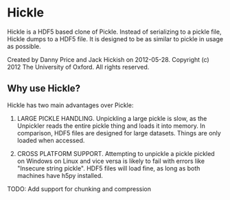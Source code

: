 Hickle
======

Hickle is a HDF5 based clone of Pickle. Instead of serializing to a pickle file,
Hickle dumps to a HDF5 file. It is designed to be as similar to pickle in usage as possible.

Created by Danny Price and Jack Hickish on 2012-05-28.
Copyright (c) 2012 The University of Oxford. All rights reserved.

Why use Hickle?
---------------

Hickle has two main advantages over Pickle:
1) LARGE PICKLE HANDLING. Unpickling a large pickle is slow, as the Unpickler reads the entire pickle 
thing and loads it into memory. In comparison, HDF5 files are designed for large datasets. Things are 
only loaded when accessed. 

2) CROSS PLATFORM SUPPORT. Attempting to unpickle a pickle pickled on Windows on Linux and vice versa
is likely to fail with errors like "Insecure string pickle". HDF5 files will load fine, as long as
both machines have h5py installed.

TODO: Add support for chunking and compression
